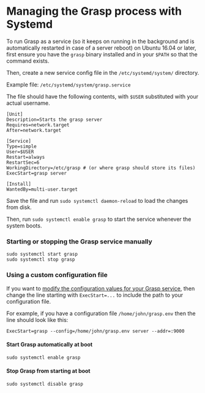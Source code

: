 # Managing the Grasp process with Systemd

To run Grasp as a service (so it keeps on running in the background and is automatically restarted in case of a server reboot) on Ubuntu 16.04 or later, first ensure you have the `grasp` binary installed and in your `$PATH` so that the command exists.

Then, create a new service config file in the `/etc/systemd/system/` directory.

Example file: `/etc/systemd/system/grasp.service`

The file should have the following contents, with `$USER` substituted with your actual username.

```
[Unit]
Description=Starts the grasp server
Requires=network.target
After=network.target

[Service]
Type=simple
User=$USER
Restart=always
RestartSec=6
WorkingDirectory=/etc/grasp # (or where grasp should store its files)
ExecStart=grasp server

[Install]
WantedBy=multi-user.target
```

Save the file and run `sudo systemctl daemon-reload` to load the changes from disk. 

Then, run `sudo systemctl enable grasp` to start the service whenever the system boots.

### Starting or stopping the Grasp service manually
```
sudo systemctl start grasp
sudo systemctl stop grasp
```

### Using a custom configuration file

If you want to [modify the configuration values for your Grasp service](../Configuration.md), then change the line starting with `ExecStart=...` to include the path to your configuration file.

For example, if you have a configuration file `/home/john/grasp.env` then the line should look like this:

```
ExecStart=grasp --config=/home/john/grasp.env server --addr=:9000
```

#### Start Grasp automatically at boot
```
sudo systemctl enable grasp
```

#### Stop Grasp from starting at boot

```
sudo systemctl disable grasp
```
